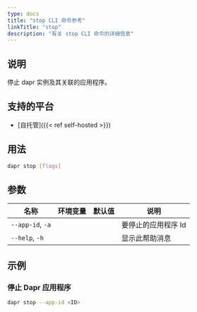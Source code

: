 ```yaml
---
type: docs
title: "stop CLI 命令参考"
linkTitle: "stop"
description: "有关 stop CLI 命令的详细信息"
---
```


## 说明

停止 dapr 实例及其关联的应用程序。

## 支持的平台

- [自托管]({{< ref self-hosted >}})

## 用法

```bash
dapr stop [flags]
```

## 参数

| 名称               | 环境变量 | 默认值 | 说明          |
| ---------------- | ---- | --- | ----------- |
| `--app-id`, `-a` |      |     | 要停止的应用程序 Id |
| `--help`, `-h`   |      |     | 显示此帮助消息     |

## 示例

### 停止 Dapr 应用程序
```bash
dapr stop --app-id <ID>
```
